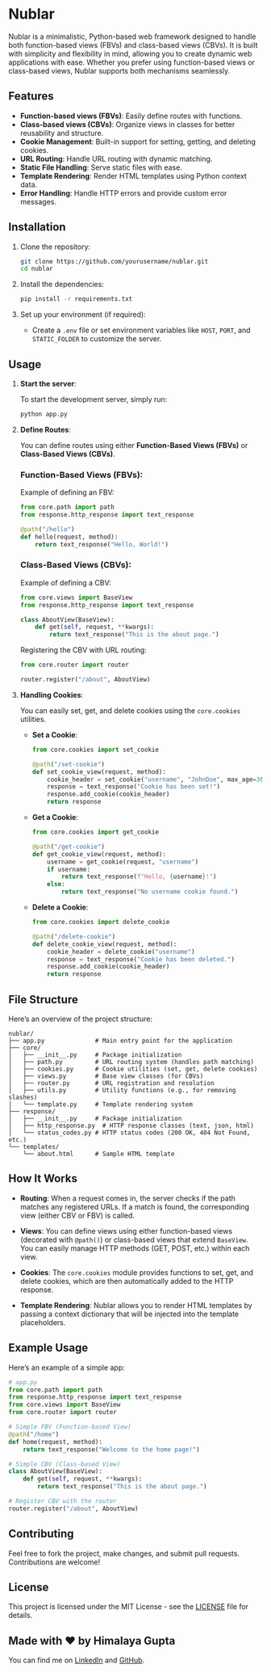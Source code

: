 # Nublar

Nublar is a minimalistic, Python-based web framework designed to handle both function-based views (FBVs) and class-based views (CBVs). It is built with simplicity and flexibility in mind, allowing you to create dynamic web applications with ease. Whether you prefer using function-based views or class-based views, Nublar supports both mechanisms seamlessly.

## Features

- **Function-based views (FBVs)**: Easily define routes with functions.
- **Class-based views (CBVs)**: Organize views in classes for better reusability and structure.
- **Cookie Management**: Built-in support for setting, getting, and deleting cookies.
- **URL Routing**: Handle URL routing with dynamic matching.
- **Static File Handling**: Serve static files with ease.
- **Template Rendering**: Render HTML templates using Python context data.
- **Error Handling**: Handle HTTP errors and provide custom error messages.

## Installation

1. Clone the repository:

   ```bash
   git clone https://github.com/yourusername/nublar.git
   cd nublar
    ```

2. Install the dependencies:

   ```bash
   pip install -r requirements.txt
   ```

3. Set up your environment (if required):

   * Create a `.env` file or set environment variables like `HOST`, `PORT`, and `STATIC_FOLDER` to customize the server.

## Usage

1. **Start the server**:

   To start the development server, simply run:

   ```bash
   python app.py
   ```

2. **Define Routes**:

   You can define routes using either **Function-Based Views (FBVs)** or **Class-Based Views (CBVs)**.

   ### Function-Based Views (FBVs):

   Example of defining an FBV:

   ```python
   from core.path import path
   from response.http_response import text_response

   @path("/hello")
   def hello(request, method):
       return text_response("Hello, World!")
   ```

   ### Class-Based Views (CBVs):

   Example of defining a CBV:

   ```python
   from core.views import BaseView
   from response.http_response import text_response

   class AboutView(BaseView):
       def get(self, request, **kwargs):
           return text_response("This is the about page.")
   ```

   Registering the CBV with URL routing:

   ```python
   from core.router import router

   router.register("/about", AboutView)
   ```

3. **Handling Cookies**:

   You can easily set, get, and delete cookies using the `core.cookies` utilities.

   * **Set a Cookie**:

     ```python
     from core.cookies import set_cookie

     @path("/set-cookie")
     def set_cookie_view(request, method):
         cookie_header = set_cookie("username", "JohnDoe", max_age=3600)
         response = text_response("Cookie has been set!")
         response.add_cookie(cookie_header)
         return response
     ```

   * **Get a Cookie**:

     ```python
     from core.cookies import get_cookie

     @path("/get-cookie")
     def get_cookie_view(request, method):
         username = get_cookie(request, "username")
         if username:
             return text_response(f"Hello, {username}!")
         else:
             return text_response("No username cookie found.")
     ```

   * **Delete a Cookie**:

     ```python
     from core.cookies import delete_cookie

     @path("/delete-cookie")
     def delete_cookie_view(request, method):
         cookie_header = delete_cookie("username")
         response = text_response("Cookie has been deleted.")
         response.add_cookie(cookie_header)
         return response
     ```

## File Structure

Here’s an overview of the project structure:

```
nublar/
├── app.py              # Main entry point for the application
├── core/
│   ├── __init__.py     # Package initialization
│   ├── path.py         # URL routing system (handles path matching)
│   ├── cookies.py      # Cookie utilities (set, get, delete cookies)
│   ├── views.py        # Base view classes (for CBVs)
│   ├── router.py       # URL registration and resolution
│   ├── utils.py        # Utility functions (e.g., for removing slashes)
│   └── template.py     # Template rendering system
├── response/
│   ├── __init__.py     # Package initialization
│   ├── http_response.py  # HTTP response classes (text, json, html)
│   └── status_codes.py # HTTP status codes (200 OK, 404 Not Found, etc.)
└── templates/
    └── about.html      # Sample HTML template
```

## How It Works

* **Routing**: When a request comes in, the server checks if the path matches any registered URLs. If a match is found, the corresponding view (either CBV or FBV) is called.

* **Views**: You can define views using either function-based views (decorated with `@path()`) or class-based views that extend `BaseView`. You can easily manage HTTP methods (GET, POST, etc.) within each view.

* **Cookies**: The `core.cookies` module provides functions to set, get, and delete cookies, which are then automatically added to the HTTP response.

* **Template Rendering**: Nublar allows you to render HTML templates by passing a context dictionary that will be injected into the template placeholders.

## Example Usage

Here’s an example of a simple app:

```python
# app.py
from core.path import path
from response.http_response import text_response
from core.views import BaseView
from core.router import router

# Simple FBV (Function-based View)
@path("/home")
def home(request, method):
    return text_response("Welcome to the home page!")

# Simple CBV (Class-based View)
class AboutView(BaseView):
    def get(self, request, **kwargs):
        return text_response("This is the about page.")

# Register CBV with the router
router.register("/about", AboutView)
```

## Contributing

Feel free to fork the project, make changes, and submit pull requests. Contributions are welcome!

## License

This project is licensed under the MIT License - see the [LICENSE](LICENSE) file for details.

## Made with ❤️ by Himalaya Gupta

You can find me on [LinkedIn](https://www.linkedin.com/in/himalayagupta/) and [GitHub](https://github.com/himalayagup).
